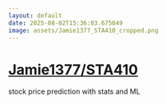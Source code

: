 ```yaml
---
layout: default
date: 2025-08-02T15:36:03.675049
image: assets/Jamie1377_STA410_cropped.png
---
```


# [Jamie1377/STA410](https://github.com/Jamie1377/STA410)

stock price prediction with stats and ML
